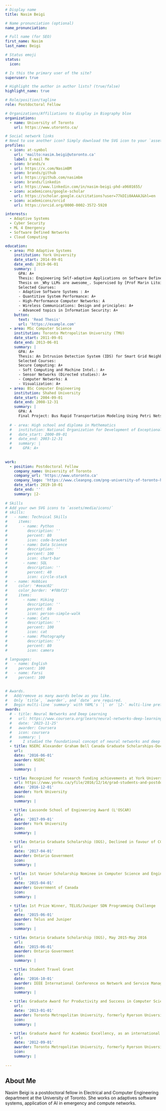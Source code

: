 ```yaml
---
# Display name
title: Nasim Beigi

# Name pronunciation (optional)
name_pronunciation: 

# Full name (for SEO)
first_name: Nasim
last_name: Beigi

# Status emoji
status:
  icon:

# Is this the primary user of the site?
superuser: true

# Highlight the author in author lists? (true/false)
highlight_name: true

# Role/position/tagline
role: Postdoctoral Fellow

# Organizations/Affiliations to display in Biography blox
organizations:
  - name: University of Toronto
    url: https://www.utoronto.ca/

# Social network links
# Need to use another icon? Simply download the SVG icon to your `assets/media/icons/` folder.
profiles:
  - icon: at-symbol
    url: 'mailto:nasim.beigi@utoronto.ca'
    label: E-mail Me
  - icon: brands/x
    url: https://x.com/NasimBM
  - icon: brands/github
    url: https://github.com/nasimbm
  - icon: brands/linkedin
    url: https://www.linkedin.com/in/nasim-beigi-phd-a9601655/
  - icon: academicons/google-scholar
    url: https://scholar.google.ca/citations?user=77kDIi0AAAAJ&hl=en
  - icon: academicons/orcid
    url: https://orcid.org/0000-0002-3572-5920

interests:
  - Adaptive Systems
  - Cyber Security
  - ML 4 Emergency
  - Software Defined Networks
  - Cloud Computing

education:
  - area: PhD Adaptive Systems
    institution: York University
    date_start: 2014-09-01
    date_end: 2019-06-01
    summary: |
      GPA: A+
      Thesis: Engineering Self-adaptive Applications on Software Defined Infrastructure
      Thesis on _Why LLMs are awesome_. Supervised by [Prof Marin Litoiu](https://example.com). Presented papers at 5 IEEE conferences with the contributions being published in 2 Springer journals.
      Selected Courses:
      - Adaptive Software Systems : A+
      - Quantitive System Performance: A+
      - High-Performance Computer Networks: A
      - Wireless Communications: Design and principles: A+
      - Advanced topics in Information Security: A+
    button:
      text: 'Read Thesis'
      url: 'https://example.com'
  - area: MSc Computer Science
    institution: Toronto Metropolitan University (TMU)
    date_start: 2011-09-01
    date_end: 2013-06-01
    summary: |
      GPA: A+
      Thesis: An Intrusion Detection System (IDS) for Smart Grid Neighbourhood Area Network
      Selected Courses:
      Secure Computing: A+
      - Soft Computing and Machine Intel.: A+
      - Sensor Networks (Directed studies): A+
      - Computer Networks: A
      - Visualization: A+ 
  - area: BSc Computer Engineering
    institution: Shahed University
    date_start: 2004-09-01
    date_end: 2008-12-31
    summary: |
      GPA: A
      Final Project: Bus Rapid Transportation Modeling Using Petri Nets
      
  # - area: High school and diploma in Mathematics
  #   institution: National Organization for Development of Exceptional Talents (NODET)
  #   date_start: 2000-09-01
  #   date_end: 2003-12-31
  #   summary: |
  #     GPA: A+
      
      
work:
  - position: Postdoctoral Fellow
    company_name: University of Toronto
    company_url: 'https://www.utoronto.ca'
    company_logo: 'https://www.cleanpng.com/png-university-of-toronto-higher-education-doctorate-p-1808313/'
    date_start: 2019-10-01
    date_end: ''
    summary: |2-
  
# Skills
# Add your own SVG icons to `assets/media/icons/`
# skills:
#   - name: Technical Skills
#     items:
#       - name: Python
#         description: ''
#         percent: 80
#         icon: code-bracket
#       - name: Data Science
#         description: ''
#         percent: 100
#         icon: chart-bar
#       - name: SQL
#         description: ''
#         percent: 40
#         icon: circle-stack
#   - name: Hobbies
#     color: '#eeac02'
#     color_border: '#f0bf23'
#     items:
#       - name: Hiking
#         description: ''
#         percent: 60
#         icon: person-simple-walk
#       - name: Cats
#         description: ''
#         percent: 100
#         icon: cat
#       - name: Photography
#         description: ''
#         percent: 80
#         icon: camera

# languages:
#   - name: English
#     percent: 100
#   - name: Farsi
#     percent: 100
  

# Awards.
#   Add/remove as many awards below as you like.
#   Only `title`, `awarder`, and `date` are required.
#   Begin multi-line `summary` with YAML's `|` or `|2-` multi-line prefix and indent 2 spaces below.
awards:
  # - title: Neural Networks and Deep Learning
  #   url: https://www.coursera.org/learn/neural-networks-deep-learning
  #   date: '2023-11-25'
  #   awarder: Coursera
  #   icon: coursera
  #   summary: |
  #     I studied the foundational concept of neural networks and deep learning. By the end, I was familiar with the significant technological trends driving the rise of deep learning; build, train, and apply fully connected deep neural networks; implement efficient (vectorized) neural networks; identify key parameters in a neural network’s architecture; and apply deep learning to your own applications.
  - title: NSERC Alexander Graham Bell Canada Graduate Scholarships-Doctoral (CGS D)
    url: 
    date: '2016-06-01'
    awarder: NSERC
    icon: 
    summary: |

  - title: Recognized for research funding achievements at York University
    url: https://www.yorku.ca/yfile/2016/12/14/grad-students-and-postdocs-recognized-for-research-funding-achievements/
    date: '2016-12-01'
    awarder: York University
    icon: 
    summary: |

  - title: Lassonde School of Engineering Award (L'OSCAR)
    url: 
    date: '2017-09-01'
    awarder: York University
    icon: 
    summary: |

  - title: Ontario Graduate Scholarship (OGS), Declined in favour of CGS D
    url: 
    date: '2017-04-01'
    awarder: Ontario Government
    icon: 
    summary: |

  - title: 1st Vanier Scholarship Nominee in Computer Science and Engineering at York University
    url: 
    date: '2015-04-01'
    awarder: Government of Canada
    icon: 
    summary: |

  - title: 1st Prize Winner, TELUS/Juniper SDN Programming Challenge 
    url: 
    date: '2015-06-01'
    awarder: Telus and Juniper
    icon: 
    summary: |

  - title: Ontario Graduate Scholarship (OGS), May 2015-May 2016 
    url: 
    date: '2015-06-01'
    awarder: Ontario Government
    icon: 
    summary: |  

  - title: Student Travel Grant 
    url: 
    date: '2016-10-01'
    awarder: IEEE International Conference on Network and Service Management (CNSM) 
    icon: 
    summary: |

  - title: Graduate Award for Productivity and Success in Computer Science, as an international student
    url: 
    date: '2013-01-01'
    awarder: Toronto Metropolitan University, formerly Ryerson University 
    icon: 
    summary: |

  - title: Graduate Award for Academic Excellency, as an international student
    url: 
    date: '2012-09-01'
    awarder: Toronto Metropolitan University, formerly Ryerson University
    icon: 
    summary: |
  
---
```


## About Me

Nasim Beigi is a postdoctoral fellow in Electrical and Computer Engineering department at the University of Toronto. She works on adaptives software systems, application of AI in
emergency and compute networks. 
